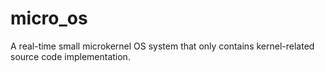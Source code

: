 # micro_os
A real-time small microkernel OS system that only contains kernel-related source code implementation.
